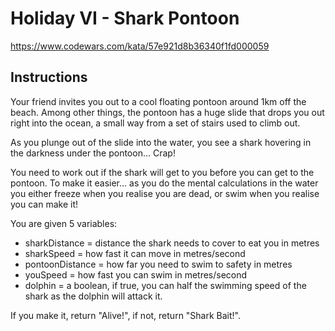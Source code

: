 # Holiday VI - Shark Pontoon

<https://www.codewars.com/kata/57e921d8b36340f1fd000059>

## Instructions

Your friend invites you out to a cool floating pontoon around 1km off the beach. Among other things, the pontoon has a huge slide that drops you out right into the ocean, a small way from a set of stairs used to climb out.

As you plunge out of the slide into the water, you see a shark hovering in the darkness under the pontoon... Crap!

You need to work out if the shark will get to you before you can get to the pontoon. To make it easier... as you do the mental calculations in the water you either freeze when you realise you are dead, or swim when you realise you can make it!

You are given 5 variables:

- sharkDistance = distance the shark needs to cover to eat you in metres
- sharkSpeed = how fast it can move in metres/second
- pontoonDistance = how far you need to swim to safety in metres
- youSpeed = how fast you can swim in metres/second
- dolphin = a boolean, if true, you can half the swimming speed of the shark as the dolphin will attack it.

If you make it, return "Alive!", if not, return "Shark Bait!".
